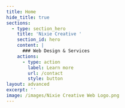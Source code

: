 ```yaml
---
title: Home
hide_title: true
sections:
  - type: section_hero
    title: 'Nixie Creative '
    section_id: hero
    content: |
      ### Web Design & Services 
    actions:
      - type: action
        label: Learn more
        url: /contact
        style: button
layout: advanced
excerpt: ''
image: /images/Nixie Creative Web Logo.png
---
```

